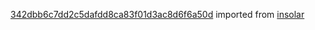 [342dbb6c7dd2c5dafdd8ca83f01d3ac8d6f6a50d](https://github.com/insolar/insolar/commit/342dbb6c7dd2c5dafdd8ca83f01d3ac8d6f6a50d) imported from [insolar](https://github.com/insolar/insolar)

